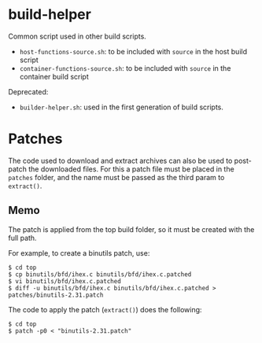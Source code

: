 # build-helper

Common script used in other build scripts.

- `host-functions-source.sh`: to be included with `source` in the host build script
- `container-functions-source.sh`: to be included with `source` in the container build script

Deprecated:

- `builder-helper.sh`: used in the first generation of build scripts.

# Patches

The code used to download and extract archives can also be used
to post-patch the downloaded files. For this a patch file must be
placed in the `patches` folder, and the name must be passed as the
third param to `extract()`.

## Memo

The patch is applied from the top build folder, so it must be created
with the full path.

For example, to create a binutils patch, use:

```console
$ cd top
$ cp binutils/bfd/ihex.c binutils/bfd/ihex.c.patched
$ vi binutils/bfd/ihex.c.patched
$ diff -u binutils/bfd/ihex.c binutils/bfd/ihex.c.patched > patches/binutils-2.31.patch
```

The code to apply the patch (`extract()`) does the following:

```console
$ cd top
$ patch -p0 < "binutils-2.31.patch"
```

